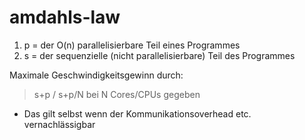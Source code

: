 # amdahls-law

1. p = der O(n) parallelisierbare Teil eines Programmes
1. s = der sequenzielle (nicht parallelisierbare) Teil des Programmes

Maximale Geschwindigkeitsgewinn durch:

> s+p / s+p/N bei N Cores/CPUs gegeben

- Das gilt selbst wenn der Kommunikationsoverhead etc. vernachlässigbar
